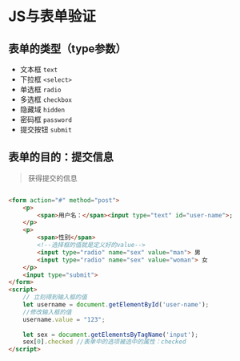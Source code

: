# JS与表单验证

## 表单的类型（type参数）

- 文本框   `text`
- 下拉框   `<select>`
- 单选框   `radio`
- 多选框   `checkbox`
- 隐藏域   `hidden`
- 密码框   `password`
- 提交按钮 `submit`

## 表单的目的：提交信息

> 获得提交的信息

```html

<form action="#" method="post">
    <p>
        <span>用户名：</span><input type="text" id="user-name">;
    </p>
    <p>
        <span>性别</span>
        <!--选择框的值就是定义好的value-->
        <input type="radio" name="sex" value="man"> 男
        <input type="radio" name="sex" value="woman"> 女
    </p>
    <input type="submit">
</form>
<script>
    // 立刻得到输入框的值
    let username = document.getElementById('user-name');
    //修改输入框的值
    username.value = "123";
    
    let sex = document.getElementsByTagName('input');
    sex[0].checked //表单中的选项被选中的属性：checked
</script>
```

